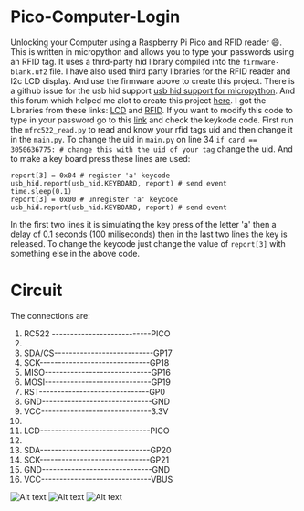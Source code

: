 # Pico-Computer-Login
Unlocking your Computer using a Raspberry Pi Pico and RFID reader :smile:.
This is written in micropython and allows you to type your passwords using
an RFID tag. It uses a third-party hid library compiled into the 
```firmware-blank.uf2``` file. I have also used third party libraries for 
the RFID reader and I2c LCD display. And use the firmware above to create this 
project. There is a github issue for the usb hid support [usb hid support for micropython](https://github.com/micropython/micropython/issues/6811).
And this forum which helped me alot to create this project [here](https://forums.raspberrypi.com//viewtopic.php?p=1866070#p1866070).
I got the Libraries from these links: [LCD](https://www.tomshardware.com/how-to/lcd-display-raspberry-pi-pico) and [RFID](https://gist.github.com/idriszmy/9fa14377eb3b5a1859e1ff4f41464900#file-mfrc522-py). If you want to modify this code to type in your password go to this [link](http://www.freebsddiary.org/APC/usb_hid_usages.php) and check the keykode code. First run the ```mfrc522_read.py``` to read and know your rfid tags uid and then change it in the ```main.py```. To change the uid in ```main.py``` on line 34 ```if card == 3050636775: # change this with the uid of your tag``` change the uid. And to make a key board press these lines are used:
```
report[3] = 0x04 # register 'a' keycode
usb_hid.report(usb_hid.KEYBOARD, report) # send event
time.sleep(0.1)
report[3] = 0x00 # unregister 'a' keycode
usb_hid.report(usb_hid.KEYBOARD, report) # send event
```
In the first two lines it is simulating the key press of the letter 'a' then a delay of 0.1 seconds (100 miliseconds) then in the last two lines the key is released. To change the keycode just change the value of ```report[3]``` with something else in the above code.


# Circuit
The connections are:
1. RC522 ---------------------------PICO
2.
3. SDA/CS---------------------------GP17
4. SCK------------------------------GP18
5. MISO-----------------------------GP16
6. MOSI-----------------------------GP19
7. RST------------------------------GP0
8. GND------------------------------GND
9. VCC------------------------------3.3V
10.
11. LCD------------------------------PICO
12. 
13. SDA------------------------------GP20
14. SCK------------------------------GP21
15. GND------------------------------GND
16. VCC------------------------------VBUS

![Alt text](circuit.jpg)
![Alt text](RFID_tag_reading.jpg)
![Alt text](out.jpg)
